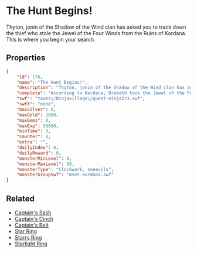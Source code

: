# The Hunt Begins!

Thyton, jonin of the Shadow of the Wind clan has asked you to track down the thief who stole the Jewel of the Four Winds from the Ruins of Kordana. This is where you begin your search.

## Properties

```json
{
    "id": 176,
    "name": "The Hunt Begins!",
    "description": "Thyton, jonin of the Shadow of the Wind clan has asked you to track down the thief who stole the Jewel of the Four Winds from the Ruins of Kordana. This is where you begin your search.",
    "complete": "According to Kordana, Drakath took the Jewel of the Four Winds further than her failing sensors can reach, but was last seen heading north toward Okami No Okuchi's lair. Return to Thyton with this information.",
    "swf": "towns\/Ninjavillage\/quest-ninja2r3.swf",
    "swfX": "none",
    "maxSilver": 0,
    "maxGold": 2000,
    "maxGems": 0,
    "maxExp": 50000,
    "minTime": 0,
    "counter": 0,
    "extra": "",
    "dailyIndex": 0,
    "dailyReward": 0,
    "monsterMinLevel": 0,
    "monsterMaxLevel": 99,
    "monsterType": "Clockwork, sneevils",
    "monsterGroupSwf": "mset-kordana.swf"
}
```

## Related

- [Captain's Sash](../items/1289-captain-s-sash.md)
- [Captain's Cinch](../items/1290-captain-s-cinch.md)
- [Captain's Belt](../items/1291-captain-s-belt.md)
- [Star Ring](../items/1292-star-ring.md)
- [Starry Ring](../items/1293-starry-ring.md)
- [Starlight Ring](../items/1294-starlight-ring.md)

